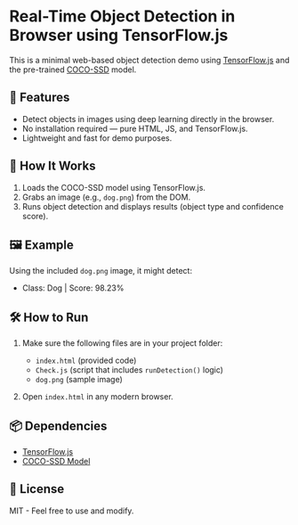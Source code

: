 # Real-Time Object Detection in Browser using TensorFlow.js

This is a minimal web-based object detection demo using [TensorFlow.js](https://www.tensorflow.org/js) and the pre-trained [COCO-SSD](https://github.com/tensorflow/tfjs-models/tree/master/coco-ssd) model.

## 🧠 Features
- Detect objects in images using deep learning directly in the browser.
- No installation required — pure HTML, JS, and TensorFlow.js.
- Lightweight and fast for demo purposes.

## 🚀 How It Works
1. Loads the COCO-SSD model using TensorFlow.js.
2. Grabs an image (e.g., `dog.png`) from the DOM.
3. Runs object detection and displays results (object type and confidence score).

## 🖼️ Example
Using the included `dog.png` image, it might detect:
- Class: Dog | Score: 98.23%

## 🛠️ How to Run
1. Make sure the following files are in your project folder:
   - `index.html` (provided code)
   - `Check.js` (script that includes `runDetection()` logic)
   - `dog.png` (sample image)

2. Open `index.html` in any modern browser.

## 📦 Dependencies
- [TensorFlow.js](https://cdn.jsdelivr.net/npm/@tensorflow/tfjs)
- [COCO-SSD Model](https://cdn.jsdelivr.net/npm/@tensorflow-models/coco-ssd)

## 📄 License
MIT - Feel free to use and modify.
